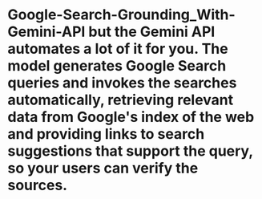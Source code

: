 # Google-Search-Grounding_With-Gemini-API but the Gemini API automates a lot of it for you. The model generates Google Search queries and invokes the searches automatically, retrieving relevant data from Google's index of the web and providing links to search suggestions that support the query, so your users can verify the sources.


